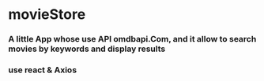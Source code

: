 # movieStore

### A little App whose use API omdbapi.Com, and it allow to search movies by keywords and display results

### use react & Axios

